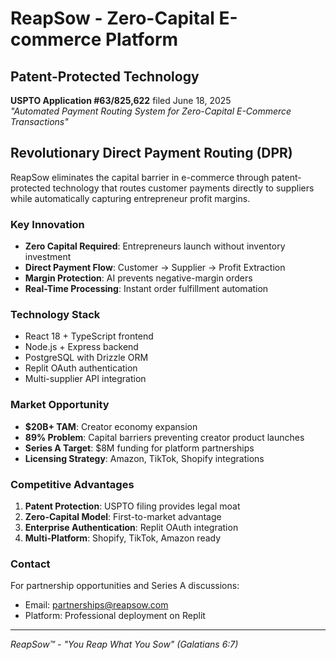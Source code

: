 # ReapSow - Zero-Capital E-commerce Platform

## Patent-Protected Technology
**USPTO Application #63/825,622** filed June 18, 2025  
*"Automated Payment Routing System for Zero-Capital E-Commerce Transactions"*

## Revolutionary Direct Payment Routing (DPR)

ReapSow eliminates the capital barrier in e-commerce through patent-protected technology that routes customer payments directly to suppliers while automatically capturing entrepreneur profit margins.

### Key Innovation
- **Zero Capital Required**: Entrepreneurs launch without inventory investment
- **Direct Payment Flow**: Customer → Supplier → Profit Extraction
- **Margin Protection**: AI prevents negative-margin orders
- **Real-Time Processing**: Instant order fulfillment automation

### Technology Stack
- React 18 + TypeScript frontend
- Node.js + Express backend  
- PostgreSQL with Drizzle ORM
- Replit OAuth authentication
- Multi-supplier API integration

### Market Opportunity
- **$20B+ TAM**: Creator economy expansion
- **89% Problem**: Capital barriers preventing creator product launches
- **Series A Target**: $8M funding for platform partnerships
- **Licensing Strategy**: Amazon, TikTok, Shopify integrations

### Competitive Advantages
1. **Patent Protection**: USPTO filing provides legal moat
2. **Zero-Capital Model**: First-to-market advantage
3. **Enterprise Authentication**: Replit OAuth integration
4. **Multi-Platform**: Shopify, TikTok, Amazon ready

### Contact
For partnership opportunities and Series A discussions:
- Email: partnerships@reapsow.com
- Platform: Professional deployment on Replit

---
*ReapSow™ - "You Reap What You Sow" (Galatians 6:7)*
